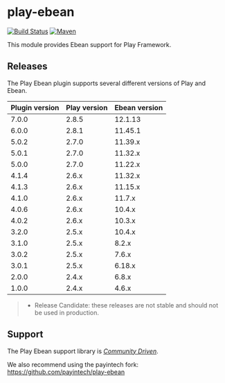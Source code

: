 # play-ebean

[![Build Status](https://travis-ci.com/playframework/play-ebean.svg?branch=master)](https://travis-ci.com/playframework/play-ebean)
[![Maven](https://img.shields.io/maven-central/v/com.typesafe.play/play-ebean_2.12.svg)](http://mvnrepository.com/artifact/com.typesafe.play/play-ebean_2.12)

This module provides Ebean support for Play Framework.

## Releases

The Play Ebean plugin supports several different versions of Play and Ebean.

| Plugin version | Play version | Ebean version |
|----------------|--------------|---------------|
| 7.0.0          | 2.8.5        | 12.1.13       |
| 6.0.0          | 2.8.1        | 11.45.1       |
| 5.0.2          | 2.7.0        | 11.39.x       |
| 5.0.1          | 2.7.0        | 11.32.x       |
| 5.0.0          | 2.7.0        | 11.22.x       |
| 4.1.4          | 2.6.x        | 11.32.x       |
| 4.1.3          | 2.6.x        | 11.15.x       |
| 4.1.0          | 2.6.x        | 11.7.x        |
| 4.0.6          | 2.6.x        | 10.4.x        |
| 4.0.2          | 2.6.x        | 10.3.x        |
| 3.2.0          | 2.5.x        | 10.4.x        |
| 3.1.0          | 2.5.x        | 8.2.x         |
| 3.0.2          | 2.5.x        | 7.6.x         |
| 3.0.1          | 2.5.x        | 6.18.x        |
| 2.0.0          | 2.4.x        | 6.8.x         |
| 1.0.0          | 2.4.x        | 4.6.x         |

> * Release Candidate: these releases are not stable and should not be used in production.

## Support

The Play Ebean support library is *[Community Driven][]*.

We also recommend using the payintech fork: https://github.com/payintech/play-ebean

[Community Driven]: https://developer.lightbend.com/docs/lightbend-platform/introduction/getting-help/support-terminology.html#community-driven
